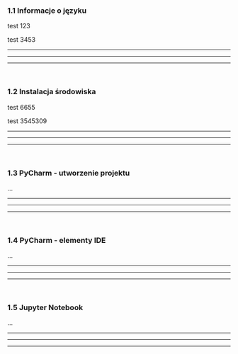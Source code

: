 ### 1.1 Informacje o języku
test 123

test 3453

---
---
---
&nbsp;
### 1.2 Instalacja środowiska
test 6655

test 3545309

---
---
---
&nbsp;
### 1.3 PyCharm - utworzenie projektu
...

---
---
---
&nbsp;
### 1.4 PyCharm - elementy IDE
...

---
---
---
&nbsp;
### 1.5 Jupyter Notebook
...

---
---
---
&nbsp;
